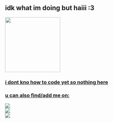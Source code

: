 ## idk what im doing but haiii :3
 <div>
   <a href="https://github.com/trapst4r0111">
   <img height="180em" src="https://github-readme-stats.vercel.app/api?username=trapst4r0111&show_icons=true&theme=midnight-purple&include_all_commits=true&count_private=true"/>
</div>
 

### i dont kno how to code yet so nothing here
### u can also find/add me on:
 
<div> 
  <a href="https://steamcommunity.com/id/45554546/"><img src="https://img.shields.io/badge/Steam-%23000000.svg?logo=steam&logoColor=white" target="_blank"></a>
  <br>
 <a href="https://discordapp.com/users/284741380033740801/"><img src="https://img.shields.io/badge/Discord-%235865F2.svg?&logo=discord&logoColor=white"></a>
  <br>
 <a href="https://soundcloud.com/d347w15h"><img src="https://img.shields.io/badge/Soundcloud-FF3300?logo=Soundcloud&logoColor=white"></a>
